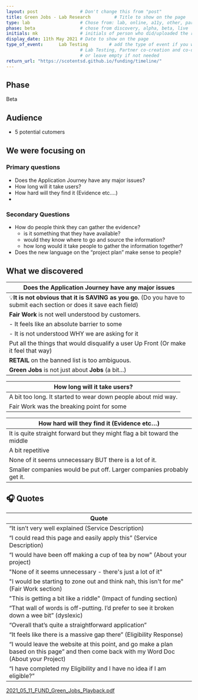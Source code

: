 ```yaml
---
layout: post                # Don't change this from "post"
title: Green Jobs - Lab Research         # Title to show on the page
type: lab                   # Chose from: lab, online, a11y, other, partner
phase: beta                 # chose from discovery, alpha, beta, live
initials: mk                # initials of person who did/uploaded the research
display_date: 11th May 2021 # Date to show on the page      
type_of_event:      Lab Testing        # add the type of event if you want it displayed added to the heading when the post if clicked on
                            # Lab Testing, Partner co-creation and co-design, Accessibility, Online research and testing, Events, F2F and testing
                            # or leave empty if not needed
return_url: "https://scotentsd.github.io/funding/timeline/"
---
```


## Phase
   Beta

## Audience
- 5 potential cutomers

## We were focusing on 
### Primary questions

- Does the Application Journey have any major issues?
- How long will it take users?
- How hard will they find it (Evidence etc.…)
- 
### Secondary Questions

- How do people think they can gather the evidence?
   - is it something that they have available?
   - would they know where to go and source the information?
   - how long would it take people to gather the information together?
- Does the new language on the “project plan” make sense to people?


## What we discovered

| Does the Application Journey have any major issues
|---
|💡**It is not obvious that it is SAVING as you go.** (Do you have to submit each section or does it save each field) 
|**Fair Work** is not well understood by customers. 
| - It feels like an absolute barrier to some
| - It is not understood WHY we are asking for it
|Put all the things that would disqualify a user Up Front (Or make it feel that way)
|**RETAIL** on the banned list is too ambiguous.
|**Green Jobs** is not just about **Jobs** (a bit...)


| How long will it take users?
|---
|A bit too long. It started to wear down people about mid way.
|Fair Work was the breaking point for some


| How hard will they find it (Evidence etc…)
|---
|It is quite straight forward but they might flag a bit toward the middle
|A bit repetitive
|None of it seems unnecessary BUT there is a lot of it.
|Smaller companies would be put off. Larger companies probably get it. 


## 🎧 Quotes

| Quote
| ---
|  “It isn’t very well explained (Service Description)
|  “I could read this page and easily apply this” (Service Description)
|  “I would have been off making a cup of tea by now" (About your project)
|  "None of it seems unnecessary - there's just a lot of it"
|  "I would be starting to zone out and think nah, this isn't for me" (Fair Work section)
|  "This is getting a bit like a riddle" (Impact of funding section)
|  “That wall of words is off-putting. I’d prefer to see it broken down a wee bit” (dyslexic)
|  “Overall that’s quite a straightforward application”
|  “It feels like there is a massive gap there” (Eligibility Response)
|  “I would leave the website at this point, and go make a plan based on this page” and then come back with my Word Doc (About your Project)
|  “I have completed my Eligibility and I have no idea if I am eligible?”


[2021_05_11_FUND_Green_Jobs_Playback.pdf](../files/2021_05_11_FUND_Green_Jobs_Playback.pdf)
<!--more-->



